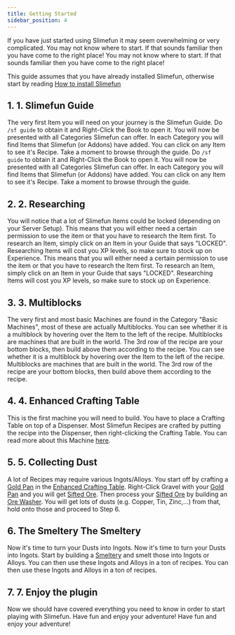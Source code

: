 ```yaml
---
title: Getting Started
sidebar_position: 4
---
```


If you have just started using Slimefun it may seem overwhelming or very complicated. You may not know where to start. If that sounds familiar then you have come to the right place! You may not know where to start. If that sounds familiar then you have come to the right place!

This guide assumes that you have already installed Slimefun, otherwise start by reading [How to install Slimefun](Installing-Slimefun)

## 1. 1. Slimefun Guide

The very first Item you will need on your journey is the Slimefun Guide. Do `/sf guide` to obtain it and Right-Click the Book to open it. You will now be presented with all Categories Slimefun can offer. In each Category you will find Items that Slimefun (or Addons) have added. You can click on any Item to see it's Recipe. Take a moment to browse through the guide. Do `/sf guide` to obtain it and Right-Click the Book to open it. You will now be presented with all Categories Slimefun can offer. In each Category you will find Items that Slimefun (or Addons) have added. You can click on any Item to see it's Recipe. Take a moment to browse through the guide.

## 2. 2. Researching

You will notice that a lot of Slimefun Items could be locked (depending on your Server Setup). This means that you will either need a certain permission to use the item or that you have to research the Item first. To research an Item, simply click on an Item in your Guide that says "LOCKED". Researching Items will cost you XP levels, so make sure to stock up on Experience. This means that you will either need a certain permission to use the item or that you have to research the Item first. To research an Item, simply click on an Item in your Guide that says "LOCKED". Researching Items will cost you XP levels, so make sure to stock up on Experience.

## 3. 3. Multiblocks

The very first and most basic Machines are found in the Category "Basic Machines", most of these are actually Multiblocks. You can see whether it is a multiblock by hovering over the Item to the left of the recipe. Multiblocks are machines that are built in the world. The 3rd row of the recipe are your bottom blocks, then build above them according to the recipe. You can see whether it is a multiblock by hovering over the Item to the left of the recipe. Multiblocks are machines that are built in the world. The 3rd row of the recipe are your bottom blocks, then build above them according to the recipe.

## 4. 4. Enhanced Crafting Table

This is the first machine you will need to build. You have to place a Crafting Table on top of a Dispenser. Most Slimefun Recipes are crafted by putting the recipe into the Dispenser, then right-clicking the Crafting Table. You can read more about this Machine [here](Enhanced-Crafting-Table).

## 5. 5. Collecting Dust

A lot of Recipes may require various Ingots/Alloys. You start off by crafting a [Gold Pan](Gold-Pan) in the [Enhanced Crafting Table](Enhanced-Crafting-Table). Right-Click Gravel with your [Gold Pan](Gold-Pan) and you will get [Sifted Ore](Sifted-Ore). Then process your [Sifted Ore](Sifted-Ore) by building an [Ore Washer](Ore-Washer). You will get lots of dusts (e.g. Copper, Tin, Zinc,...) from that, hold onto those and proceed to Step 6.

## 6. The Smeltery The Smeltery

Now it's time to turn your Dusts into Ingots. Now it's time to turn your Dusts into Ingots. Start by building a [Smeltery](Smeltery) and smelt those into Ingots or Alloys. You can then use these Ingots and Alloys in a ton of recipes. You can then use these Ingots and Alloys in a ton of recipes.

## 7. 7. Enjoy the plugin

Now we should have covered everything you need to know in order to start playing with Slimefun. Have fun and enjoy your adventure! Have fun and enjoy your adventure!
